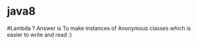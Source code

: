 # java8
#Lambda ?
Answer is To make instances of Anonymous classes which is easier to write and read :)

